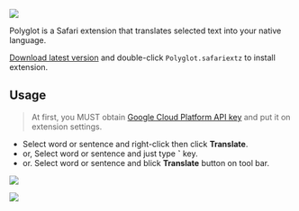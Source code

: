 ![](http://randompaper.co.s3.amazonaws.com/Polyglot/header.png)

Polyglot is a Safari extension that translates selected text into your native language.

[Download latest version](https://github.com/uetchy/Polyglot/releases/latest) and double-click `Polyglot.safariextz` to install extension.

## Usage

> At first, you MUST obtain [Google Cloud Platform API key](https://cloud.google.com/translate/v2/getting_started) and put it on extension settings.

- Select word or sentence and right-click then click __Translate__.
- or, Select word or sentence and just type __`__ key.  
- or. Select word or sentence and blick __Translate__ button on tool bar.

![](http://randompaper.co.s3.amazonaws.com/Polyglot/screenshot1.png)

![](http://randompaper.co.s3.amazonaws.com/Polyglot/screenshot2.png)
